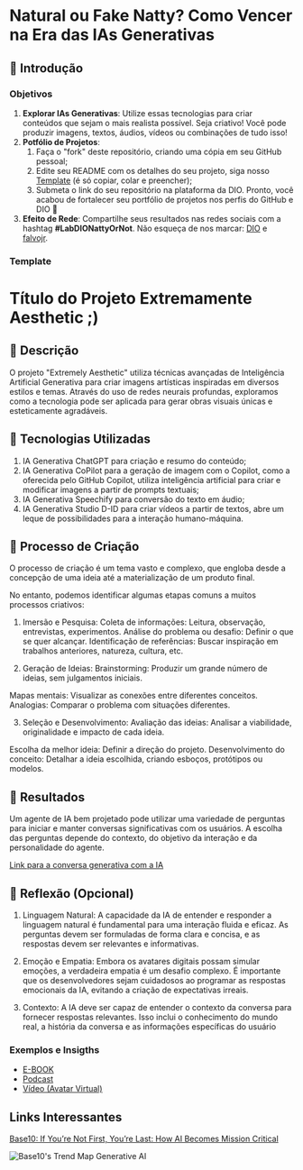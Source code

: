 # Natural ou Fake Natty? Como Vencer na Era das IAs Generativas

## 🚀 Introdução

### Objetivos

1. **Explorar IAs Generativas**: Utilize essas tecnologias para criar conteúdos que sejam o mais realista possível. Seja criativo! Você pode produzir imagens, textos, áudios, vídeos ou combinações de tudo isso!
1. **Potfólio de Projetos**:
    1. Faça o "fork" deste repositório, criando uma cópia em seu GitHub pessoal;
    2. Edite seu README com os detalhes do seu projeto, siga nosso [Template](#template) (é só copiar, colar e preencher);
    3. Submeta o link do seu repositório na plataforma da DIO. Pronto, você acabou de fortalecer seu portfólio de projetos nos perfis do GitHub e DIO 🚀
1. **Efeito de Rede**: Compartilhe seus resultados nas redes sociais com a hashtag **#LabDIONattyOrNot**. Não esqueça de nos marcar: [DIO](https://www.linkedin.com/school/dio-makethechange) e [falvojr](https://www.linkedin.com/in/falvojr).

### Template

# Título do Projeto Extremamente Aesthetic ;)

## 📒 Descrição

O projeto "Extremely Aesthetic" utiliza técnicas avançadas de Inteligência Artificial Generativa para criar imagens artísticas inspiradas em diversos estilos e temas. Através do uso de redes neurais profundas, exploramos como a tecnologia pode ser aplicada para gerar obras visuais únicas e esteticamente agradáveis.

## 🤖 Tecnologias Utilizadas
1. IA Generativa ChatGPT para criação e resumo do conteúdo;
2. IA Generativa CoPilot para a geração de imagem com o Copilot, como a oferecida pelo GitHub Copilot, utiliza inteligência artificial para criar e modificar imagens a partir de prompts textuais;
3. IA Generativa Speechify para conversão do texto em áudio;
4. IA Generativa Studio D-ID para criar vídeos a partir de textos, abre um leque de possibilidades para a interação humano-máquina.

## 🧐 Processo de Criação

O processo de criação é um tema vasto e complexo, que engloba desde a concepção de uma ideia até a materialização de um produto final.

No entanto, podemos identificar algumas etapas comuns a muitos processos criativos:

1. Imersão e Pesquisa:
Coleta de informações: Leitura, observação, entrevistas, experimentos.
Análise do problema ou desafio: Definir o que se quer alcançar.
Identificação de referências: Buscar inspiração em trabalhos anteriores, natureza, cultura, etc.

2. Geração de Ideias:
Brainstorming: Produzir um grande número de ideias, sem julgamentos iniciais.

Mapas mentais: Visualizar as conexões entre diferentes conceitos.
Analogias: Comparar o problema com situações diferentes.

3. Seleção e Desenvolvimento:
Avaliação das ideias: Analisar a viabilidade, originalidade e impacto de cada ideia.

Escolha da melhor ideia: Definir a direção do projeto.
Desenvolvimento do conceito: Detalhar a ideia escolhida, criando esboços, protótipos ou modelos.

## 🚀 Resultados

Um agente de IA bem projetado pode utilizar uma variedade de perguntas para iniciar e manter conversas significativas com os usuários. A escolha das perguntas depende do contexto, do objetivo da interação e da personalidade do agente.

[Link para a conversa generativa com a IA](https://studio.d-id.com/agents/share?id=agt_kU2qS817&key=WjI5dloyeGxMVzloZFhSb01ud3hNVGM1TkRreU1ETTNOek0xT0RVM09UZzNNVFk2ZDNkQllWazVWMHBoVVhWT01FeFZNakkyU0VWeQ==)

## 💭 Reflexão (Opcional)

1. Linguagem Natural: A capacidade da IA de entender e responder a linguagem natural é fundamental para uma interação fluida e eficaz. As perguntas devem ser formuladas de forma clara e concisa, e as respostas devem ser relevantes e informativas.

2. Emoção e Empatia: Embora os avatares digitais possam simular emoções, a verdadeira empatia é um desafio complexo. É importante que os desenvolvedores sejam cuidadosos ao programar as respostas emocionais da IA, evitando a criação de expectativas irreais.

3. Contexto: A IA deve ser capaz de entender o contexto da conversa para fornecer respostas relevantes. Isso inclui o conhecimento do mundo real, a história da conversa e as informações específicas do usuário

### Exemplos e Insigths

- [E-BOOK](/exemplos/E-BOOK.md)
- [Podcast](/exemplos/PODCAST.md)
- [Vídeo (Avatar Virtual)](/exemplos/VIDEO.md)

## Links Interessantes

[Base10: If You’re Not First, You’re Last: How AI Becomes Mission Critical](https://base10.vc/post/generative-ai-mission-critical/)

![Base10's Trend Map Generative AI](https://github.com/digitalinnovationone/lab-natty-or-not/assets/730492/f4df26e8-f8f7-4419-8252-c69d73ea930c)

